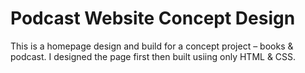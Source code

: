 # Podcast Website Concept Design
 This is a homepage design and build for a concept project – books & podcast. I designed the page first then built usiing only HTML & CSS.
